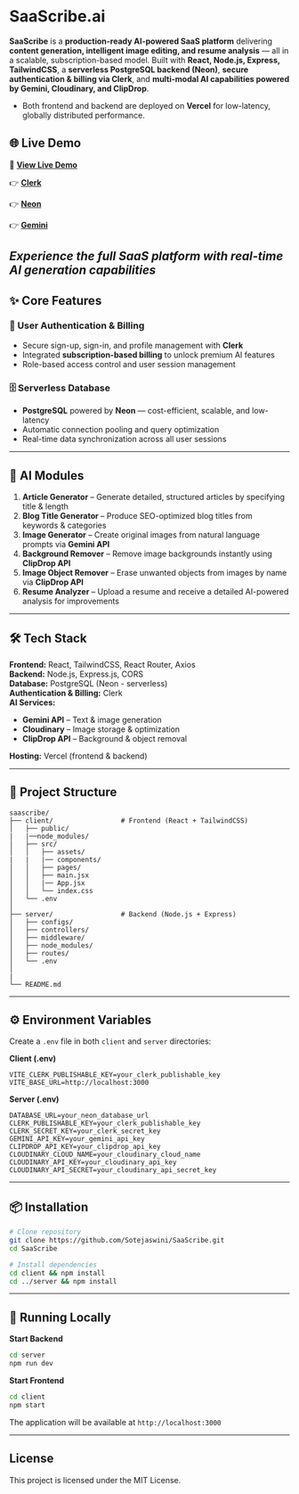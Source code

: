 # SaaScribe.ai

**SaaScribe** is a **production-ready AI-powered SaaS platform** delivering **content generation, intelligent image editing, and resume analysis** — all in a scalable, subscription-based model. Built with **React, Node.js, Express, TailwindCSS**, a **serverless PostgreSQL backend (Neon)**, **secure authentication & billing via Clerk**, and **multi-modal AI capabilities powered by Gemini, Cloudinary, and ClipDrop**.
- Both frontend and backend are deployed on **Vercel** for low-latency, globally distributed performance.

## 🌐 Live Demo

🔗 **[View Live Demo](https://saas-scribe-ai.vercel.app/)** 

👉 **[Clerk](https://go.clerk.com/GHwC6Yp/)**

👉 **[Neon](https://get.neon.com/XZ88lhE/)**

👉 **[Gemini](https://aistudio.google.com/apikey?_gl=1*16hhxge*_up*MQ..&gclid=CjwKCAjwhuHEBhBHEiwAZrvdcrPDtgPJ-dQhQAYenC63CxRmvIyws1zw5OoVxyctSGcrS3X2cAYcHxoCLJMQAvD_BwE&gclsrc=aw.ds)**

*Experience the full SaaS platform with real-time AI generation capabilities*
---

## ✨ Core Features

### 🔐 User Authentication & Billing
- Secure sign-up, sign-in, and profile management with **Clerk**
- Integrated **subscription-based billing** to unlock premium AI features
- Role-based access control and user session management

### 🗄️ Serverless Database
- **PostgreSQL** powered by **Neon** — cost-efficient, scalable, and low-latency
- Automatic connection pooling and query optimization
- Real-time data synchronization across all user sessions

---

## 🤖 AI Modules

1. **Article Generator** – Generate detailed, structured articles by specifying title & length
2. **Blog Title Generator** – Produce SEO-optimized blog titles from keywords & categories  
3. **Image Generator** – Create original images from natural language prompts via **Gemini API**
4. **Background Remover** – Remove image backgrounds instantly using **ClipDrop API**
5. **Image Object Remover** – Erase unwanted objects from images by name via **ClipDrop API**
6. **Resume Analyzer** – Upload a resume and receive a detailed AI-powered analysis for improvements

---

## 🛠️ Tech Stack

**Frontend:** React, TailwindCSS, React Router, Axios  
**Backend:** Node.js, Express.js, CORS  
**Database:** PostgreSQL (Neon - serverless)  
**Authentication & Billing:** Clerk  
**AI Services:**
- **Gemini API** – Text & image generation
- **Cloudinary** – Image storage & optimization  
- **ClipDrop API** – Background & object removal

**Hosting:** Vercel (frontend & backend)

---

## 📂 Project Structure

```
saascribe/
├── client/                 # Frontend (React + TailwindCSS)
│   ├── public/
|   |──node_modules/
│   ├── src/
│   │   ├── assets/
|   |   |── components/
│   │   ├── pages/
│   │   ├── main.jsx
│   │   |── App.jsx
│   │   └── index.css
│   └── .env
│
├── server/                 # Backend (Node.js + Express)
│   ├── configs/
│   ├── controllers/
│   ├── middleware/
│   ├── node_modules/
│   ├── routes/
│   └── .env
│
|
└── README.md
```

---

## ⚙️ Environment Variables

Create a `.env` file in both `client` and `server` directories:

**Client (.env)**
```env
VITE_CLERK_PUBLISHABLE_KEY=your_clerk_publishable_key
VITE_BASE_URL=http://localhost:3000
```

**Server (.env)**
```env
DATABASE_URL=your_neon_database_url
CLERK_PUBLISHABLE_KEY=your_clerk_publishable_key
CLERK_SECRET_KEY=your_clerk_secret_key
GEMINI_API_KEY=your_gemini_api_key
CLIPDROP_API_KEY=your_clipdrop_api_key
CLOUDINARY_CLOUD_NAME=your_cloudinary_cloud_name
CLOUDINARY_API_KEY=your_cloudinary_api_key
CLOUDINARY_API_SECRET=your_cloudinary_api_secret_key
```

---

## 📦 Installation

```bash
# Clone repository
git clone https://github.com/Sotejaswini/SaaScribe.git
cd SaaScribe

# Install dependencies
cd client && npm install
cd ../server && npm install
```

---

## 🚀 Running Locally

**Start Backend**
```bash
cd server
npm run dev
```

**Start Frontend**
```bash
cd client
npm start
```

The application will be available at `http://localhost:3000`

---
## License

This project is licensed under the MIT License.

